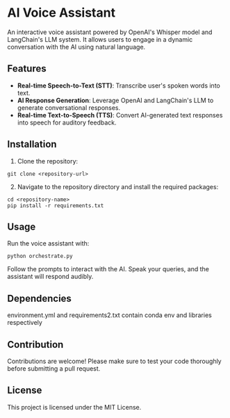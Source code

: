 # AI Voice Assistant

An interactive voice assistant powered by OpenAI's Whisper model and LangChain's LLM system. It allows users to engage in a dynamic conversation with the AI using natural language.

## Features

- **Real-time Speech-to-Text (STT)**: Transcribe user's spoken words into text.
- **AI Response Generation**: Leverage OpenAI and LangChain's LLM to generate conversational responses.
- **Real-time Text-to-Speech (TTS)**: Convert AI-generated text responses into speech for auditory feedback.

## Installation

1. Clone the repository:
```
git clone <repository-url>
```
2. Navigate to the repository directory and install the required packages:
```
cd <repository-name>
pip install -r requirements.txt
```

## Usage

Run the voice assistant with:
```
python orchestrate.py
```
Follow the prompts to interact with the AI. Speak your queries, and the assistant will respond audibly.

## Dependencies

environment.yml and requirements2.txt contain conda env and libraries respectively

## Contribution

Contributions are welcome! Please make sure to test your code thoroughly before submitting a pull request.

## License

This project is licensed under the MIT License.
